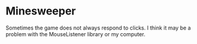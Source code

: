 # Minesweeper

Sometimes the game does not always respond to clicks. I think it may be a problem with the MouseListener library or my computer.
